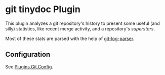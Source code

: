 # git tinydoc Plugin

This plugin analyzes a git repository's history to present some useful (and silly) statistics, like recent merge activity, and a repository's _superstars_.

Most of these stats are parsed with the help of [git-log-parser](https://github.com/bendrucker/git-log-parser).

## Configuration

See [Plugins.Git.Config]().